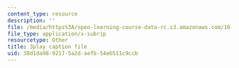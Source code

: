 ```yaml
---
content_type: resource
description: ''
file: /media/https%3A/open-learning-course-data-rc.s3.amazonaws.com/16-660j-introduction-to-lean-six-sigma-methods-january-iap-2012/38d1da9892175a2daefb54eb511c9ccb_pfZ6CTEPc9s.vtt
file_type: application/x-subrip
resourcetype: Other
title: 3play caption file
uid: 38d1da98-9217-5a2d-aefb-54eb511c9ccb
---
```

